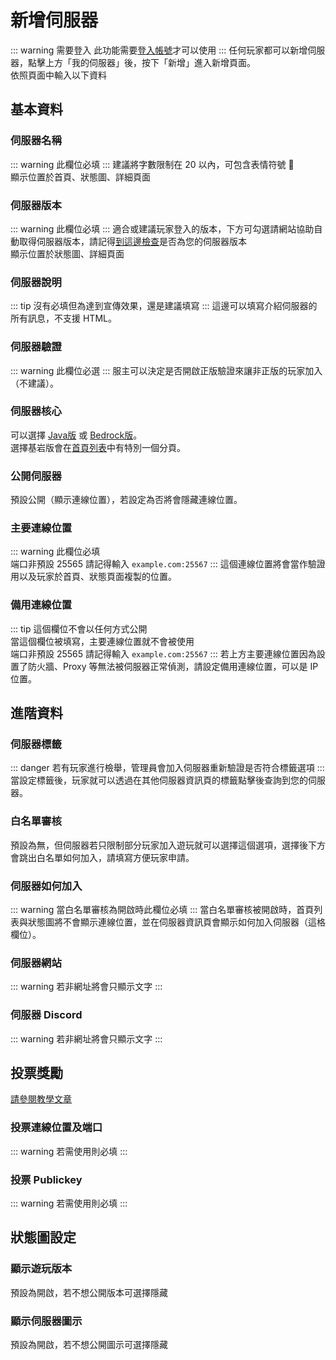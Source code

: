 # 新增伺服器
::: warning 需要登入
此功能需要[登入帳號](https://www.mc-list.xyz/user)才可以使用
:::
任何玩家都可以新增伺服器，點擊上方「我的伺服器」後，按下「新增」進入新增頁面。  
依照頁面中輸入以下資料

## 基本資料

### 伺服器名稱
::: warning
此欄位必填
:::
建議將字數限制在 20 以內，可包含表情符號 :tada:  
顯示位置於首頁、狀態圖、詳細頁面

### 伺服器版本
::: warning
此欄位必填
:::
適合或建議玩家登入的版本，下方可勾選請網站協助自動取得伺服器版本，請記得[到這邊檢查](https://www.mc-list.xyz/status-test/)是否為您的伺服器版本  
顯示位置於狀態圖、詳細頁面

### 伺服器說明
::: tip
沒有必填但為達到宣傳效果，還是建議填寫
:::
這邊可以填寫介紹伺服器的所有訊息，不支援 HTML。

### 伺服器驗證
::: warning
此欄位必選
:::
服主可以決定是否開啟正版驗證來讓非正版的玩家加入（不建議）。

### 伺服器核心
可以選擇 [Java版](https://minecraft.fandom.com/zh/wiki/Java%E7%89%88) 或 [Bedrock版](https://minecraft.fandom.com/zh/wiki/%E5%9F%BA%E5%B2%A9%E7%89%88)。  
選擇基岩版會在[首頁列表](../player/#列表選項)中有特別一個分頁。

### 公開伺服器
預設公開（顯示連線位置），若設定為否將會隱藏連線位置。

### 主要連線位置
::: warning
此欄位必填  
端口非預設 25565 請記得輸入 `example.com:25567`
:::
這個連線位置將會當作驗證用以及玩家於首頁、狀態頁面複製的位置。

### 備用連線位置
::: tip
這個欄位不會以任何方式公開  
當這個欄位被填寫，主要連線位置就不會被使用  
端口非預設 25565 請記得輸入 `example.com:25567`
:::
若上方主要連線位置因為設置了防火牆、Proxy 等無法被伺服器正常偵測，請設定備用連線位置，可以是 IP 位置。

## 進階資料

### 伺服器標籤
::: danger
若有玩家進行檢舉，管理員會加入伺服器重新驗證是否符合標籤選項
:::
當設定標籤後，玩家就可以透過在其他伺服器資訊頁的標籤點擊後查詢到您的伺服器。  

### 白名單審核
預設為無，但伺服器若只限制部分玩家加入遊玩就可以選擇這個選項，選擇後下方會跳出白名單如何加入，請填寫方便玩家申請。

### 伺服器如何加入
::: warning
當白名單審核為開啟時此欄位必填
:::
當白名單審核被開啟時，首頁列表與狀態圖將不會顯示連線位置，並在伺服器資訊頁會顯示如何加入伺服器（這格欄位）。

### 伺服器網站
::: warning
若非網址將會只顯示文字
:::

### 伺服器 Discord
::: warning
若非網址將會只顯示文字
:::

## 投票獎勵

[請參閱教學文章](https://haer0248.me/475/)

### 投票連線位置及端口
::: warning
若需使用則必填
:::

### 投票 Publickey
::: warning
若需使用則必填
:::

## 狀態圖設定

### 顯示遊玩版本
預設為開啟，若不想公開版本可選擇隱藏

### 顯示伺服器圖示
預設為開啟，若不想公開圖示可選擇隱藏